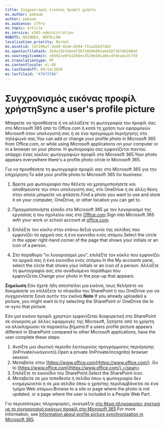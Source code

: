 ```yaml
---
title: Συγχρονισμός εικόνας προφίλ χρήστη
ms.author: pebaum
author: pebaum
ms.audience: ITPro
ms.topic: article
ms.service: o365-administration
ROBOTS: NOINDEX, NOFOLLOW
localization_priority: Normal
ms.assetid: cd7196af-3ed9-42e6-b594-f51ad265fd63
ms.openlocfilehash: 2bda15b7ebe4f3b71669b961a6e5bf36fd6260a6
ms.sourcegitcommit: c6692ce0fa1358ec3529e59ca0ecdfdea4cdc759
ms.translationtype: MT
ms.contentlocale: el-GR
ms.lasthandoff: 09/14/2020
ms.locfileid: "47673786"
---
```

# <a name="sync-a-users-profile-picture"></a><span data-ttu-id="9d5aa-102">Συγχρονισμός εικόνας προφίλ χρήστη</span><span class="sxs-lookup"><span data-stu-id="9d5aa-102">Sync a user's profile picture</span></span>

<span data-ttu-id="9d5aa-103">Μπορείτε να προσθέσετε ή να αλλάξετε τη φωτογραφία του προφίλ σας στο Microsoft 365 από το Office.com ή κατά τη χρήση των εφαρμογών Microsoft στον υπολογιστή σας ή σε ένα πρόγραμμα περιήγησης στο τηλέφωνό σας.</span><span class="sxs-lookup"><span data-stu-id="9d5aa-103">You can add or change your profile photo in Microsoft 365 from Office.com, or while using Microsoft applications on your computer or in a browser on your phone.</span></span> <span data-ttu-id="9d5aa-104">Η φωτογραφία σας εμφανίζεται παντού υπάρχει ένας κύκλος φωτογραφιών προφίλ στο Microsoft 365.</span><span class="sxs-lookup"><span data-stu-id="9d5aa-104">Your photo appears everywhere there's a profile photo circle in Microsoft 365.</span></span>

<span data-ttu-id="9d5aa-105">Για να προσθέσετε τη φωτογραφία προφίλ σας στο Microsoft 365 για την επιχείρηση:</span><span class="sxs-lookup"><span data-stu-id="9d5aa-105">To add your profile photo to Microsoft 365 for business:</span></span>

1. <span data-ttu-id="9d5aa-106">Βρείτε μια φωτογραφία που θέλετε να χρησιμοποιήσετε και αποθηκεύστε την στον υπολογιστή σας, στο OneDrive ή σε άλλη θέση στην οποία μπορείτε να φτάσετε.</span><span class="sxs-lookup"><span data-stu-id="9d5aa-106">Find a photo you want to use and store it on your computer, OneDrive, or other location you can get to.</span></span>

2. <span data-ttu-id="9d5aa-107">Πραγματοποιήστε είσοδο στο Microsoft 365 με τον λογαριασμό της εργασίας ή του σχολείου σας στο [Office.com](https://www.office.com).</span><span class="sxs-lookup"><span data-stu-id="9d5aa-107">Sign into Microsoft 365 with your work or school account at [office.com](https://www.office.com).</span></span>

3. <span data-ttu-id="9d5aa-108">Επιλέξτε τον κύκλο στην επάνω δεξιά γωνία της σελίδας που εμφανίζει τα αρχικά σας ή ένα εικονίδιο ενός ατόμου.</span><span class="sxs-lookup"><span data-stu-id="9d5aa-108">Select the circle in the upper right-hand corner of the page that shows your initials or an icon of a person.</span></span>

4. <span data-ttu-id="9d5aa-109">Στο παράθυρο "οι λογαριασμοί μου", επιλέξτε τον κύκλο που εμφανίζει τα αρχικά σας ή ένα εικονίδιο ενός ατόμου.</span><span class="sxs-lookup"><span data-stu-id="9d5aa-109">In the My accounts pane, select the circle that shows your initials or an icon of a person.</span></span> <span data-ttu-id="9d5aa-110">Αλλάξτε τη φωτογραφία σας στο αναδυόμενο παράθυρο που εμφανίζεται.</span><span class="sxs-lookup"><span data-stu-id="9d5aa-110">Change your photo in the pop-up that appears.</span></span>

<span data-ttu-id="9d5aa-111">**Σημείωση** Εάν έχετε ήδη αποστείλει μια εικόνα, ίσως θελήσετε να δοκιμάσετε να επιλέξετε το πλακίδιο του SharePoint ή του OneDrive για να συγχρονίσετε ξανά αυτήν την εικόνα.</span><span class="sxs-lookup"><span data-stu-id="9d5aa-111">**Note** If you already uploaded a picture, you might want to try selecting the SharePoint or OneDrive tile to re-sync that picture.</span></span>

<span data-ttu-id="9d5aa-112">Εάν μια εικόνα προφίλ χρηστών εμφανίζεται διαφορετική στο SharePoint σε σύγκριση με άλλες εφαρμογές της Microsoft, ζητήστε από το χρήστη να ολοκληρώσει τα παρακάτω βήματα:</span><span class="sxs-lookup"><span data-stu-id="9d5aa-112">If a users profile picture appears different in SharePoint compared to other Microsoft applications, have the user complete these steps:</span></span>

1. <span data-ttu-id="9d5aa-113">Ανοίξτε μια ιδιωτική περίοδο λειτουργίας προγράμματος περιήγησης (InPrivate/ινκόγκνιτο).</span><span class="sxs-lookup"><span data-stu-id="9d5aa-113">Open a private (InPrivate/incognito) browser session.</span></span>
2. <span data-ttu-id="9d5aa-114">Μεταβείτε στην [https://www.office.com](https://www.office.com/) .</span><span class="sxs-lookup"><span data-stu-id="9d5aa-114">Go to [https://www.office.com](https://www.office.com/).</span></span>
3. <span data-ttu-id="9d5aa-115">Επιλέξτε το εικονίδιο του SharePoint.</span><span class="sxs-lookup"><span data-stu-id="9d5aa-115">Select the SharePoint icon.</span></span>
4. <span data-ttu-id="9d5aa-116">Μεταβείτε σε μια τοποθεσία ή σελίδα όπου η φωτογραφία δεν ενημερώνεται ή σε μια σελίδα όπου ο χρήστης περιλαμβάνεται σε ένα τμήμα Web ατόμων.</span><span class="sxs-lookup"><span data-stu-id="9d5aa-116">Browse to a site or page where the photo is not updated, or a page where the user is included in a People Web Part.</span></span>

<span data-ttu-id="9d5aa-117">Για περισσότερες πληροφορίες, ανατρέξτε [στο θέμα πληροφορίες σχετικά με το συγχρονισμό εικόνων προφίλ στο Microsoft 365](https://support.office.com/article/information-about-profile-picture-synchronization-in-office-365-20594d76-d054-4af4-a660-401133e3d48a).</span><span class="sxs-lookup"><span data-stu-id="9d5aa-117">For more information, see [Information about profile picture synchronization in Microsoft 365](https://support.office.com/article/information-about-profile-picture-synchronization-in-office-365-20594d76-d054-4af4-a660-401133e3d48a).</span></span>

